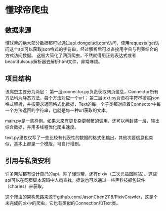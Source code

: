 # 懂球帝爬虫
## 数据来源
懂球帝的绝大部分数据都可以通过api.dongqiudi.com访问，使用requests.get访问这个api可以获取json格式的字符串，经过解析后可以直接用字典与列表结合的方式访问数据。
这极大简化了网页爬虫，不然就得用正则表达式或者beautifulsoup解析器去解析html文件，非常麻烦。

## 项目结构
该爬虫主要分为两层：
第一层connector.py负责获取网页信息，Connector所有方法均为静态方法，每个方法对应一个url；
第二层text.py负责将字符串按照json格式解析，并按要求返回格式化数据，Text的每一个子类都对应着Connector中每一个方法返回的字符串，也就是每一种url获取的文本。  

main.py是一些样例，如果未来有更复杂更频繁的调用，还可以再封装一层，输出综合数据，并用多线程优化爬虫速度。

text.py里仅仅写了一些比较有代表性的数据的格式化输出，其他次要信息也类似，基本上都是一个模版，可自行增删。

## 引用与私货安利
许多网站都有设计自己的api，除了懂球帝，还有pixiv（二次元插图网站）。这些api可以在网页脚本源码中人肉查找，据说也可以通过一些黑科技抓包软件（charles）来获取。

这个爬虫的架构思路来源于github.com/JasonChen2118/PixivCrawler，这是个未完成的pixiv的爬虫，它也有类似的Connection和Text类。
